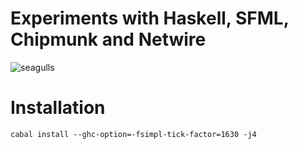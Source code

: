 
# Experiments with Haskell, SFML, Chipmunk and Netwire

![seagulls](https://cloud.githubusercontent.com/assets/442035/4341241/fbbfe61a-4036-11e4-9059-4020aab9736a.png)

# Installation

```
cabal install --ghc-option=-fsimpl-tick-factor=1630 -j4
```
